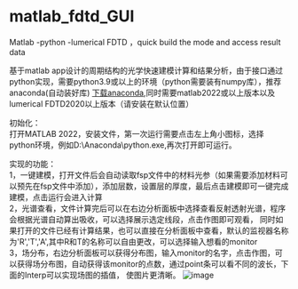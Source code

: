 # matlab_fdtd_GUI
Matlab -python -lumerical FDTD ，quick build the mode and access result data

基于matlab app设计的周期结构的光学快速建模计算和结果分析，由于接口通过python实现，需要python3.9或以上的环境（python需要装有numpy库），推荐anaconda(自动装好库)
[下载anaconda](https://www.anaconda.com/),同时需要matlab2022或以上版本以及lumerical FDTD2020以上版本（请安装在默认位置）  

初始化：  
打开MATLAB 2022，安装文件，第一次运行需要点击左上角小图标，选择python环境，例如D:\Anaconda\python.exe,再次打开即可运行。

实现的功能：  
1，一键建模，打开文件后会自动读取fsp文件中的材料光参（如果需要添加材料可以预先在fsp文件中添加），添加层数，设置层的厚度，最后点击建模即可一键完成建模，点击运行会进入计算  
2，光谱查看，文件计算完后可以在右边分析面板中选择查看反射透射光谱，程序会根据光谱自动算出吸收，可以选择展示选定线段，点击作图即可观看，
  同时如果打开的文件已经有计算结果，也可以直接在分析面板中查看，默认的监视器名称为'R','T','A',其中R和T的名称可以自由更改，可以选择输入想看的monitor  
3，场分布，右边分析面板可以获得分布图，输入monitor的名字，点击作图，可以获得场分布图，自动获得该monitor的点数，通过point条可以看不同的波长，下面的Interp可以实现场图的插值，
使图片更清晰。
![image](https://user-images.githubusercontent.com/109337832/180653646-39a74537-6eea-4ac3-96ec-ed7d942aa72c.png)
